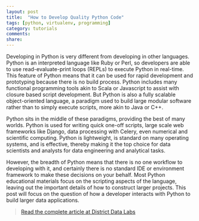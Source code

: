 ```yaml
---
layout: post
title:  "How to Develop Quality Python Code"
tags: [python, virtualenv, programming]
category: tutorials
comments:
share:
---
```


Developing in Python is very different from developing in other languages. Python is an interpreted language like Ruby or Perl, so developers are able to use read-evaluate-print loops (REPLs) to execute Python in real-time. This feature of Python means that it can be used for rapid development and prototyping because there is no build process. Python includes many functional programming tools akin to Scala or Javascript to assist with closure based script development. But Python is also a fully scalable object-oriented language, a paradigm used to build large modular software rather than to simply execute scripts, more akin to Java or C++.

Python sits in the middle of these paradigms, providing the best of many worlds. Python is used for writing quick one-off scripts, large scale web frameworks like Django, data processing with Celery, even numerical and scientific computing. Python is lightweight, is standard on many operating systems, and is effective, thereby making it the top choice for data scientists and analysts for data engineering and analytical tasks.

However, the breadth of Python means that there is no one workflow to developing with it, and certainly there is no standard IDE or environment framework to make these decisions on your behalf. Most Python educational materials focus on the scripting aspects of the language, leaving out the important details of how to construct larger projects. This post will focus on the question of how a developer interacts with Python to build larger data applications.

> [Read the complete article at District Data Labs](https://districtdatalabs.silvrback.com/how-to-develop-quality-python-code)
